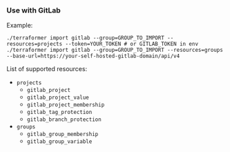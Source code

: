 ### Use with GitLab

Example:

```shell
./terraformer import gitlab --group=GROUP_TO_IMPORT --resources=projects --token=YOUR_TOKEN # or GITLAB_TOKEN in env
./terraformer import gitlab --group=GROUP_TO_IMPORT --resources=groups --base-url=https://your-self-hosted-gitlab-domain/api/v4
```

List of supported resources:

- `projects`
  - `gitlab_project`
  - `gitlab_project_value`
  - `gitlab_project_membership`
  - `gitlab_tag_protection`
  - `gitlab_branch_protection`
- `groups`
  - `gitlab_group_membership`
  - `gitlab_group_variable`
